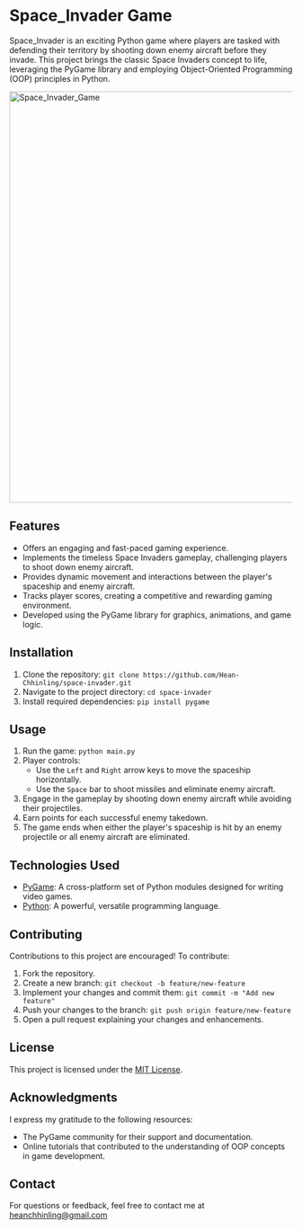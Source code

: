 # Space_Invader Game

Space_Invader is an exciting Python game where players are tasked with defending their territory by shooting down enemy aircraft before they invade. This project brings the classic Space Invaders concept to life, leveraging the PyGame library and employing Object-Oriented Programming (OOP) principles in Python.

<img width="732" alt="Space_Invader_Game" src="https://github.com/Hean-Chhinling/Space_Invader/assets/92643868/d34fdc42-fe6b-4f61-9f25-251da82f9dd4">

## Features

- Offers an engaging and fast-paced gaming experience.
- Implements the timeless Space Invaders gameplay, challenging players to shoot down enemy aircraft.
- Provides dynamic movement and interactions between the player's spaceship and enemy aircraft.
- Tracks player scores, creating a competitive and rewarding gaming environment.
- Developed using the PyGame library for graphics, animations, and game logic.

## Installation

1. Clone the repository: `git clone https://github.com/Hean-Chhinling/space-invader.git`
2. Navigate to the project directory: `cd space-invader`
3. Install required dependencies: `pip install pygame`

## Usage

1. Run the game: `python main.py`
2. Player controls:
   - Use the `Left` and `Right` arrow keys to move the spaceship horizontally.
   - Use the `Space` bar to shoot missiles and eliminate enemy aircraft.
3. Engage in the gameplay by shooting down enemy aircraft while avoiding their projectiles.
4. Earn points for each successful enemy takedown.
5. The game ends when either the player's spaceship is hit by an enemy projectile or all enemy aircraft are eliminated.

## Technologies Used

- [PyGame](https://www.pygame.org/): A cross-platform set of Python modules designed for writing video games.
- [Python](https://www.python.org/): A powerful, versatile programming language.

## Contributing

Contributions to this project are encouraged! To contribute:

1. Fork the repository.
2. Create a new branch: `git checkout -b feature/new-feature`
3. Implement your changes and commit them: `git commit -m "Add new feature"`
4. Push your changes to the branch: `git push origin feature/new-feature`
5. Open a pull request explaining your changes and enhancements.

## License

This project is licensed under the [MIT License](LICENSE).

## Acknowledgments

I express my gratitude to the following resources:

- The PyGame community for their support and documentation.
- Online tutorials that contributed to the understanding of OOP concepts in game development.

## Contact

For questions or feedback, feel free to contact me at heanchhinling@gmail.com

